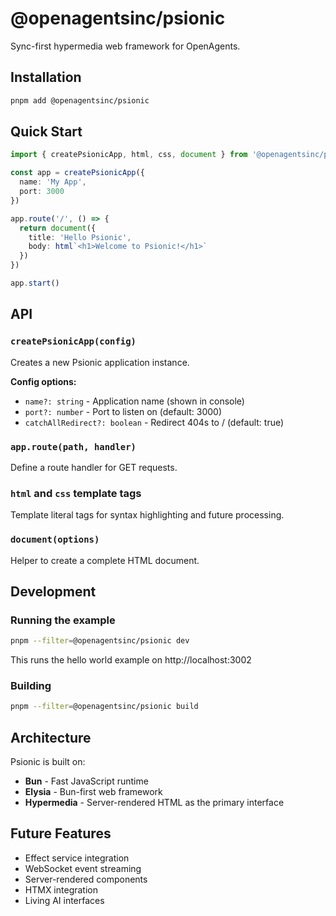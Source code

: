 # @openagentsinc/psionic

Sync-first hypermedia web framework for OpenAgents.

## Installation

```bash
pnpm add @openagentsinc/psionic
```

## Quick Start

```typescript
import { createPsionicApp, html, css, document } from '@openagentsinc/psionic'

const app = createPsionicApp({
  name: 'My App',
  port: 3000
})

app.route('/', () => {
  return document({
    title: 'Hello Psionic',
    body: html`<h1>Welcome to Psionic!</h1>`
  })
})

app.start()
```

## API

### `createPsionicApp(config)`

Creates a new Psionic application instance.

**Config options:**
- `name?: string` - Application name (shown in console)
- `port?: number` - Port to listen on (default: 3000)
- `catchAllRedirect?: boolean` - Redirect 404s to / (default: true)

### `app.route(path, handler)`

Define a route handler for GET requests.

### `html` and `css` template tags

Template literal tags for syntax highlighting and future processing.

### `document(options)`

Helper to create a complete HTML document.

## Development

### Running the example

```bash
pnpm --filter=@openagentsinc/psionic dev
```

This runs the hello world example on http://localhost:3002

### Building

```bash
pnpm --filter=@openagentsinc/psionic build
```

## Architecture

Psionic is built on:
- **Bun** - Fast JavaScript runtime
- **Elysia** - Bun-first web framework
- **Hypermedia** - Server-rendered HTML as the primary interface

## Future Features

- Effect service integration
- WebSocket event streaming
- Server-rendered components
- HTMX integration
- Living AI interfaces